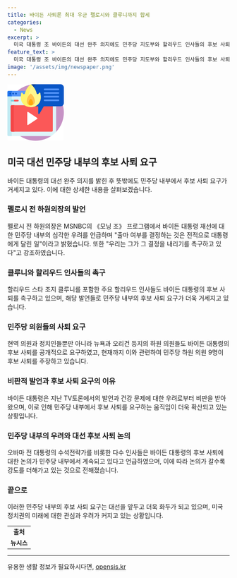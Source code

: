 ```yaml
---
title: 바이든 사퇴론 최대 우군 펠로시와 클루니까지 합세
categories:
  - News
excerpt: >
  미국 대통령 조 바이든의 대선 완주 의지에도 민주당 지도부와 할리우드 인사들의 후보 사퇴 촉구가 거세지고 있다. 바이든의 오랜 지지자인 펠로시 전 하원의장과 슈머 상원 원내대표의 부정적 발언, 할리우드 스타 조지 클루니의 사퇴 요구로 인해 민주당 내부의 우려가 커지고 있으며, 현역 의원들도 바이든의 후보 사퇴를 요구하는 움직임이 확대되고 있다. 바이든은 TV토론에서 고령 리스크를 노출하며 논란을 야기한 데 이어, 사퇴 요구에 직면하고 있다.
feature_text: >
  미국 대통령 조 바이든의 대선 완주 의지에도 민주당 지도부와 할리우드 인사들의 후보 사퇴 촉구가 거세지고 있다. 바이든의 오랜 지지자인 펠로시 전 하원의장과 슈머 상원 원내대표의 부정적 발언, 할리우드 스타 조지 클루니의 사퇴 요구로 인해 민주당 내부의 우려가 커지고 있으며, 현역 의원들도 바이든의 후보 사퇴를 요구하는 움직임이 확대되고 있다. 바이든은 TV토론에서 고령 리스크를 노출하며 논란을 야기한 데 이어, 사퇴 요구에 직면하고 있다.
image: '/assets/img/newspaper.png'
---
```


<p><img src="/assets/img/news.png" alt="rentncar 속보" /></p>

<h2 data-ke-size="size26">미국 대선 민주당 내부의 후보 사퇴 요구</h2>

<p data-ke-size="size16">바이든 대통령의 대선 완주 의지를 밝힌 후 뜻밖에도 민주당 내부에서 후보 사퇴 요구가 거세지고 있다. 이에 대한 상세한 내용을 살펴보겠습니다.</p>

<h3 data-ke-size="size24">펠로시 전 하원의장의 발언</h3>

<p data-ke-size="size16">펠로시 전 하원의장은 MSNBC의 《모닝 조》 프로그램에서 바이든 대통령 재선에 대한 민주당 내부의 심각한 우려를 언급하며 "출마 여부를 결정하는 것은 전적으로 대통령에게 달린 일"이라고 밝혔습니다. 또한 "우리는 그가 그 결정을 내리기를 촉구하고 있다"고 강조하였습니다.</p>

<h3 data-ke-size="size24">클루니와 할리우드 인사들의 촉구</h3>

<p data-ke-size="size16">할리우드 스타 조지 클루니를 포함한 주요 할리우드 인사들도 바이든 대통령의 후보 사퇴를 촉구하고 있으며, 해당 발언들로 민주당 내부의 후보 사퇴 요구가 더욱 거세지고 있습니다.</p>

<h3 data-ke-size="size24">민주당 의원들의 사퇴 요구</h3>

<p data-ke-size="size16">현역 의원과 정치인들뿐만 아니라 뉴욕과 오리건 등지의 하원 의원들도 바이든 대통령의 후보 사퇴를 공개적으로 요구하였고, 현재까지 이와 관련하여 민주당 하원 의원 9명이 후보 사퇴를 주장하고 있습니다.</p>

<h3 data-ke-size="size24">비판적 발언과 후보 사퇴 요구의 이유</h3>

<p data-ke-size="size16">바이든 대통령은 지난 TV토론에서의 발언과 건강 문제에 대한 우려로부터 비판을 받아왔으며, 이로 인해 민주당 내부에서 후보 사퇴를 요구하는 움직임이 더욱 확산되고 있는 상황입니다.</p>

<h3 data-ke-size="size24">민주당 내부의 우려와 대선 후보 사퇴 논의</h3>

<p data-ke-size="size16">오바마 전 대통령의 수석전략가를 비롯한 다수 인사들은 바이든 대통령의 후보 사퇴에 대한 논의가 민주당 내부에서 계속되고 있다고 언급하였으며, 이에 따라 논의가 갈수록 강도를 더해가고 있는 것으로 전해졌습니다.</p>

<h3 data-ke-size="size24">끝으로</h3>

<p data-ke-size="size16">이러한 민주당 내부의 후보 사퇴 요구는 대선을 앞두고 더욱 화두가 되고 있으며, 미국 정치권의 미래에 대한 관심과 우려가 커지고 있는 상황입니다.</p>

<table>
  <tr>
    <td style="text-align: center; height: 17px;"><b>출처</b></td>
  </tr>
  <tr>
    <td style="text-align: center; height: 17px;"><b>뉴시스</b></td>
  </tr>
</table>

<hr>
유용한 생활 정보가 필요하시다면, <a href="https://opensis.kr" rel="dofollow">opensis.kr</a>


